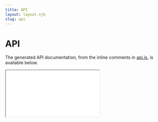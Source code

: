 ```yaml
---
title: API
layout: layout.njk
slug: api
---
```


# API

The generated API documentation, from the inline comments in [api.js](https://github.com/mozilla/pdf.js/blob/master/src/display/api.js), is available below.

<iframe src="draft/index.html" title="PDF.js API documentation"></iframe>
